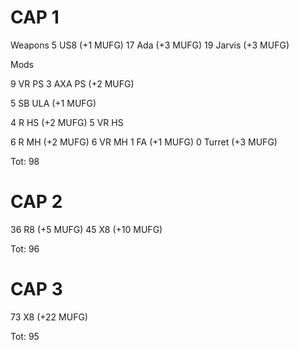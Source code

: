 # CAP 1

Weapons
5 US8 (+1 MUFG)
17 Ada (+3 MUFG)
19 Jarvis (+3 MUFG)

Mods

9 VR PS
3 AXA PS (+2 MUFG)

5 SB ULA (+1 MUFG)

4 R HS (+2 MUFG)
5 VR HS

6 R MH (+2 MUFG)
6 VR MH
1 FA (+1 MUFG)
0 Turret (+3 MUFG)

Tot: 98

# CAP 2

36 R8 (+5 MUFG)
45 X8 (+10 MUFG)

Tot: 96

# CAP 3

73 X8 (+22 MUFG)

Tot: 95
